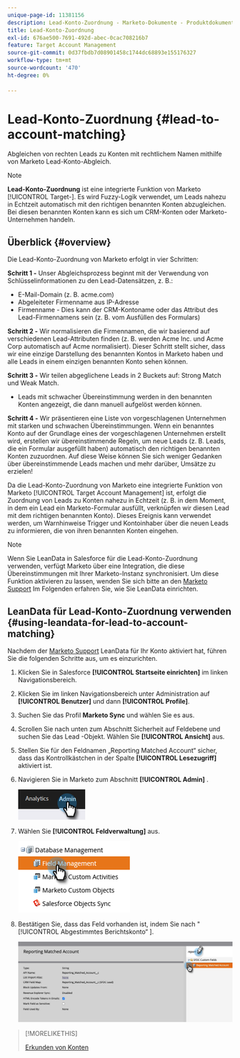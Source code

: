 ```yaml
---
unique-page-id: 11381156
description: Lead-Konto-Zuordnung - Marketo-Dokumente - Produktdokumentation
title: Lead-Konto-Zuordnung
exl-id: 676ae500-7691-492d-abec-0cac708216b7
feature: Target Account Management
source-git-commit: 0d37fbdb7d08901458c1744dc68893e155176327
workflow-type: tm+mt
source-wordcount: '470'
ht-degree: 0%

---
```


# Lead-Konto-Zuordnung {#lead-to-account-matching}

Abgleichen von rechten Leads zu Konten mit rechtlichem Namen mithilfe von Marketo Lead-Konto-Abgleich.

>[!NOTE]
>
>**Lead-Konto-Zuordnung** ist eine integrierte Funktion von Marketo [!UICONTROL Target-]. Es wird Fuzzy-Logik verwendet, um Leads nahezu in Echtzeit automatisch mit den richtigen benannten Konten abzugleichen. Bei diesen benannten Konten kann es sich um CRM-Konten oder Marketo-Unternehmen handeln.

## Überblick {#overview}

Die Lead-Konto-Zuordnung von Marketo erfolgt in vier Schritten:

**Schritt 1 -** Unser Abgleichsprozess beginnt mit der Verwendung von Schlüsselinformationen zu den Lead-Datensätzen, z. B.:

* E-Mail-Domain (z. B. acme.com)
* Abgeleiteter Firmenname aus IP-Adresse
* Firmenname - Dies kann der CRM-Kontoname oder das Attribut des Lead-Firmennamens sein (z. B. vom Ausfüllen des Formulars)

**Schritt 2 -** Wir normalisieren die Firmennamen, die wir basierend auf verschiedenen Lead-Attributen finden (z. B. werden Acme Inc. und Acme Corp automatisch auf Acme normalisiert). Dieser Schritt stellt sicher, dass wir eine einzige Darstellung des benannten Kontos in Marketo haben und alle Leads in einem einzigen benannten Konto sehen können.

**Schritt 3 -** Wir teilen abgeglichene Leads in 2 Buckets auf: Strong Match und Weak Match.

* Leads mit schwacher Übereinstimmung werden in den benannten Konten angezeigt, die dann manuell aufgelöst werden können.

**Schritt 4 -** Wir präsentieren eine Liste von vorgeschlagenen Unternehmen mit starken und schwachen Übereinstimmungen. Wenn ein benanntes Konto auf der Grundlage eines der vorgeschlagenen Unternehmen erstellt wird, erstellen wir übereinstimmende Regeln, um neue Leads (z. B. Leads, die ein Formular ausgefüllt haben) automatisch den richtigen benannten Konten zuzuordnen. Auf diese Weise können Sie sich weniger Gedanken über übereinstimmende Leads machen und mehr darüber, Umsätze zu erzielen!

Da die Lead-Konto-Zuordnung von Marketo eine integrierte Funktion von Marketo [!UICONTROL Target Account Management] ist, erfolgt die Zuordnung von Leads zu Konten nahezu in Echtzeit (z. B. in dem Moment, in dem ein Lead ein Marketo-Formular ausfüllt, verknüpfen wir diesen Lead mit dem richtigen benannten Konto). Dieses Ereignis kann verwendet werden, um Warnhinweise Trigger und Kontoinhaber über die neuen Leads zu informieren, die von ihren benannten Konten eingehen.

>[!NOTE]
>
>Wenn Sie LeanData in Salesforce für die Lead-Konto-Zuordnung verwenden, verfügt Marketo über eine Integration, die diese Übereinstimmungen mit Ihrer Marketo-Instanz synchronisiert. Um diese Funktion aktivieren zu lassen, wenden Sie sich bitte an den [Marketo Support](https://nation.marketo.com/t5/Support/ct-p/Support) Im Folgenden erfahren Sie, wie Sie LeanData einrichten.

## LeanData für Lead-Konto-Zuordnung verwenden {#using-leandata-for-lead-to-account-matching}

Nachdem der [Marketo Support](https://nation.marketo.com/t5/Support/ct-p/Support) LeanData für Ihr Konto aktiviert hat, führen Sie die folgenden Schritte aus, um es einzurichten.

1. Klicken Sie in Salesforce **[!UICONTROL Startseite einrichten]** im linken Navigationsbereich.

1. Klicken Sie im linken Navigationsbereich unter Administration auf **[!UICONTROL Benutzer]** und dann **[!UICONTROL Profile]**.

1. Suchen Sie das Profil **Marketo Sync** und wählen Sie es aus.

1. Scrollen Sie nach unten zum Abschnitt Sicherheit auf Feldebene und suchen Sie das Lead -Objekt. Wählen Sie **[!UICONTROL Ansicht]** aus.

1. Stellen Sie für den Feldnamen „Reporting Matched Account“ sicher, dass das Kontrollkästchen in der Spalte **[!UICONTROL Lesezugriff]** aktiviert ist.

1. Navigieren Sie in Marketo zum Abschnitt **[!UICONTROL Admin]** .

   ![](assets/lead-to-account-matching-1.png)

1. Wählen Sie **[!UICONTROL Feldverwaltung]** aus.

   ![](assets/lead-to-account-matching-2.png)

1. Bestätigen Sie, dass das Feld vorhanden ist, indem Sie nach &quot;[!UICONTROL Abgestimmtes Berichtskonto“ &#x200B;].

   ![](assets/lead-to-account-matching-3.png)

>[!MORELIKETHIS]
>
>[Erkunden von Konten](/help/marketo/product-docs/target-account-management/target/named-accounts/discover-accounts.md)
